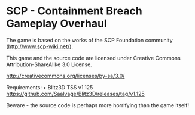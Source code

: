 # SCP - Containment Breach Gameplay Overhaul

The game is based on the works of the SCP Foundation community (http://www.scp-wiki.net/).

This game and the source code are licensed under Creative Commons Attribution-ShareAlike 3.0 License.

http://creativecommons.org/licenses/by-sa/3.0/

Requirements:
•	Blitz3D TSS v1.125
https://github.com/Saalvage/Blitz3D/releases/tag/v1.125

Beware - the source code is perhaps more horrifying than the game itself!

